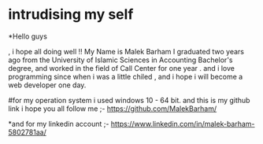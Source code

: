 # intrudising my self  
*Hello guys

, i hope all doing well !!
My Name is Malek Barham  I graduated two years ago  from the University of Islamic Sciences in Accounting Bachelor's degree, and worked in the field of Call Center  for one year .
and i love programming since when  i was a little chiled  , and i hope i will become 
a web developer one day.

#for my operation system i used windows 10 - 64 bit. 
and this is my github link i hope you all follow me ;- 
https://github.com/MalekBarham/


*and for my linkedin account ;-
https://www.linkedin.com/in/malek-barham-5802781aa/



